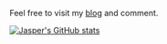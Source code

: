 Feel free to visit my [blog](https://j-sui.com/) and comment.

[![Jasper's GitHub stats](https://github-readme-stats.vercel.app/api?username=JasperSui&show_icons=true&theme=dracula&count_private=true&include_all_commits=true&custom_title=Jasper%27s%20Github%20Stats)](https://github.com/anuraghazra/github-readme-stats)
